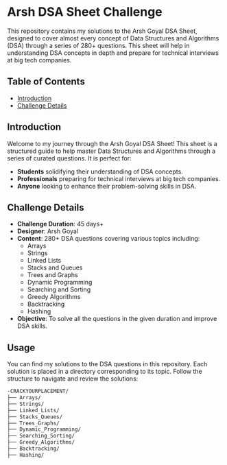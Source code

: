 # Arsh DSA Sheet Challenge

This repository contains my solutions to the Arsh Goyal DSA Sheet, designed to cover almost every concept of Data Structures and Algorithms (DSA) through a series of 280+ questions. This sheet will help in understanding DSA concepts in depth and prepare for technical interviews at big tech companies.

## Table of Contents

- [Introduction](#introduction)
- [Challenge Details](#challenge-details)

## Introduction

Welcome to my journey through the Arsh Goyal DSA Sheet! This sheet is a structured guide to help master Data Structures and Algorithms through a series of curated questions. It is perfect for:

- **Students** solidifying their understanding of DSA concepts.
- **Professionals** preparing for technical interviews at big tech companies.
- **Anyone** looking to enhance their problem-solving skills in DSA.

## Challenge Details

- **Challenge Duration**: 45 days+
- **Designer**: Arsh Goyal
- **Content**: 280+ DSA questions covering various topics including:
  - Arrays
  - Strings
  - Linked Lists
  - Stacks and Queues
  - Trees and Graphs
  - Dynamic Programming
  - Searching and Sorting
  - Greedy Algorithms
  - Backtracking
  - Hashing
- **Objective**: To solve all the questions in the given duration and improve DSA skills.


## Usage

You can find my solutions to the DSA questions in this repository. Each solution is placed in a directory corresponding to its topic. Follow the structure to navigate and review the solutions:

```markdown
-CRACKYOURPLACEMENT/
├── Arrays/
├── Strings/
├── Linked_Lists/
├── Stacks_Queues/
├── Trees_Graphs/
├── Dynamic_Programming/
├── Searching_Sorting/
├── Greedy_Algorithms/
├── Backtracking/
├── Hashing/
